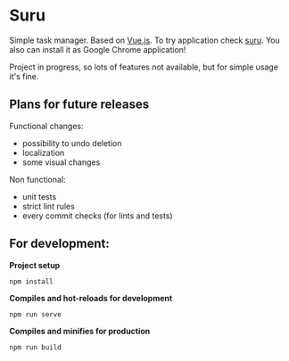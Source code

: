 # Suru
Simple task manager. Based on [Vue.js](https://vuejs.org/).
To try application check [suru](https://integervector.github.io/suru/).
You also can install it as Google Chrome application!

Project in progress, so lots of features not available, but for simple usage it's fine.

## Plans for future releases

Functional changes:
- possibility to undo deletion
- localization
- some visual changes

Non functional:
- unit tests
- strict lint rules
- every commit checks (for lints and tests)

## For development:
**Project setup**
```
npm install
```

**Compiles and hot-reloads for development**
```
npm run serve
```

**Compiles and minifies for production**
```
npm run build
```
